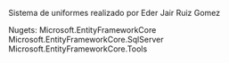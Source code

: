 Sistema de uniformes realizado por Eder Jair Ruiz Gomez

Nugets:
    Microsoft.EntityFrameworkCore
    Microsoft.EntityFrameworkCore.SqlServer
    Microsoft.EntityFrameworkCore.Tools
